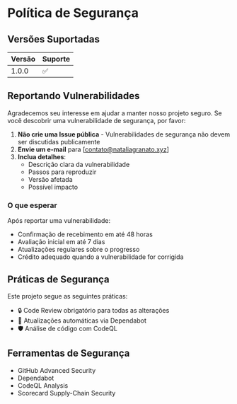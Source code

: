 # Política de Segurança

## Versões Suportadas

| Versão  | Suporte          |
| ------- | ---------------- |
| 1.0.0  | :white_check_mark: |

## Reportando Vulnerabilidades

Agradecemos seu interesse em ajudar a manter nosso projeto seguro. Se você descobrir uma vulnerabilidade de segurança, por favor:

1. **Não crie uma Issue pública** - Vulnerabilidades de segurança não devem ser discutidas publicamente
2. **Envie um e-mail** para [contato@nataliagranato.xyz]
3. **Inclua detalhes**:
   - Descrição clara da vulnerabilidade
   - Passos para reproduzir
   - Versão afetada
   - Possível impacto

### O que esperar

Após reportar uma vulnerabilidade:

- Confirmação de recebimento em até 48 horas
- Avaliação inicial em até 7 dias
- Atualizações regulares sobre o progresso
- Crédito adequado quando a vulnerabilidade for corrigida

## Práticas de Segurança

Este projeto segue as seguintes práticas:

- 🔒 Code Review obrigatório para todas as alterações
- 🔄 Atualizações automáticas via Dependabot
- 🛡️ Análise de código com CodeQL


## Ferramentas de Segurança

- GitHub Advanced Security
- Dependabot
- CodeQL Analysis
- Scorecard Supply-Chain Security